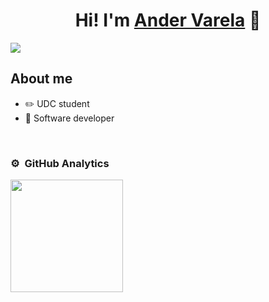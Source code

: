 <div align="center">
<h1 align="center">Hi! I'm <a href="https://www.instagram.com/ander_vare/">Ander Varela</a> 👋</h1>
</div>
<img src="https://i.imgur.com/cDzRPLS.jpg">

## About me

- ✏️ UDC student
- 📲 Software developer
<br>

### ⚙️ &nbsp;GitHub Analytics

<p align="left">
<a href="https://github.com/AnderVarela">
  <img height="180em" src="https://github-readme-stats-eight-theta.vercel.app/api?username=AnderVarela&show_icons=true&theme=algolia&include_all_commits=true&count_private=true"/>
<!--
  <img height="180em" src="https://github-readme-stats-eight-theta.vercel.app/api/top-langs/?username=AnderVarela&layout=compact&langs_count=8&theme=algolia"/>
-->
</a>
</p>

<!--
**AnderVarela/AnderVarela** is a ✨ _special_ ✨ repository because its `README.md` (this file) appears on your GitHub profile.

Here are some ideas to get you started:

- 🔭 I’m currently working on ...
- 🌱 I’m currently learning ...
- 👯 I’m looking to collaborate on ...
- 🤔 I’m looking for help with ...
- 💬 Ask me about ...
- 📫 How to reach me: ...
- 😄 Pronouns: ...
- ⚡ Fun fact: ...
-->
